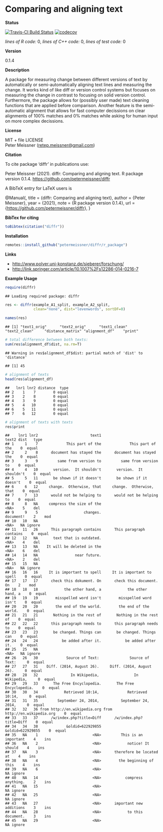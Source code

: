 
# Comparing and aligning text

**Status**

[![Travis-CI Build
Status](https://travis-ci.org/petermeissner/diffr.svg?branch=master)](https://travis-ci.org/petermeissner/diffr)
[![codecov](https://codecov.io/gh/petermeissner/diffr/branch/master/graph/badge.svg)](https://codecov.io/gh/petermeissner/diffr/tree/master/R)

*lines of R code:* 0, *lines of C++ code:* 0, *lines of test code:* 0

**Version**

0.1.4

**Description**

A package for measuring change between different versions of text by
automatically or semi-automatically aligning text lines and measuring
the change. It works kind of like diff or version control systems but
focuses on measuring the change in contrast to focusing on solid version
control. Furthermore, the package allows for (possibly user made) text
cleaning functions that are applied before comparison. Another feature
is the semi-automatic alignment that allows for fast computer decissions
on clear alignments of 100% matches and 0% matches while asking for
human input on more complex decissions.

**License**

MIT + file LICENSE <br>Peter Meissner (<retep.meissner@gmail.com>)

**Citation**

To cite package ‘diffr’ in publications use:

Peter Meissner (2021). diffr: Comparing and aligning text. R package
version 0.1.4. <https://github.com/petermeissner/diffr>

A BibTeX entry for LaTeX users is

@Manual{, title = {diffr: Comparing and aligning text}, author = {Peter
Meissner}, year = {2021}, note = {R package version 0.1.4}, url =
{<https://github.com/petermeissner/diffr>}, }

**BibTex for citing**

``` r
toBibtex(citation("diffr"))
```

**Installation**

``` r
remotes::install_github("petermeissner/diffr/r_package")
```

**Links**

-   <http://www.polver.uni-konstanz.de/sieberer/forschung/>
-   <http://link.springer.com/article/10.1007%2Fs12286-014-0216-7>

**Example Usage**

``` r
require(diffr)
```

    ## Loading required package: diffr

``` r
res <- diffr(example_A1_split, example_A2_split, 
             clean="none", dist="levenwords", sortDF=0)

names(res)
```

    ## [1] "text1_orig"      "text2_orig"      "text1_clean"     "text2_clean"     "distance_matrix" "alignment_df"    "print"

``` r
# total difference between both texts:
sum(res$alignment_df$dist, na.rm=T)
```

    ## Warning in res$alignment_df$dist: partial match of 'dist' to 'distance'

    ## [1] 45

``` r
# alignment of texts
head(res$alignment_df)
```

    ##   lnr1 lnr2 distance  type
    ## 2    1    7        0 equal
    ## 3    2    8        0 equal
    ## 4    3    9        0 equal
    ## 5    4   10        0 equal
    ## 6    5   11        0 equal
    ## 7    6   12        0 equal

``` r
# alignment of texts with texts
res$print
```

    ##    lnr1 lnr2                        text1                        text2 dist   type
    ## 1     1    7             This part of the             This part of the    0  equal
    ## 2     2    8      document has stayed the      document has stayed the    0  equal
    ## 3     3    9         same from version to         same from version to    0  equal
    ## 4     4   10       version.  It shouldn't       version.  It shouldn't    0  equal
    ## 5     5   11       be shown if it doesn't       be shown if it doesn't    0  equal
    ## 6     6   12     change.  Otherwise, that     change.  Otherwise, that    0  equal
    ## 7     7   13      would not be helping to      would not be helping to    0  equal
    ## 8     8   NA     compress the size of the                         <NA>    5    del
    ## 9     9    5                     changes.                    document!    2    mod
    ## 10   10   NA                                                      <NA>   NA ignore
    ## 11   11   26      This paragraph contains      This paragraph contains    0  equal
    ## 12   12   NA       text that is outdated.                         <NA>    4    del
    ## 13   13   NA    It will be deleted in the                         <NA>    6    del
    ## 14   14   NA                 near future.                         <NA>    2    del
    ## 15   15   NA                                                      <NA>   NA ignore
    ## 16   16   16     It is important to spell     It is important to spell    0  equal
    ## 17   17   17      check this dokument. On      check this document. On    2    mod
    ## 18   18   18            the other hand, a            the other hand, a    0  equal
    ## 19   19   19        misspelled word isn't        misspelled word isn't    0  equal
    ## 20   20   20        the end of the world.        the end of the world.    0  equal
    ## 21   21   21       Nothing in the rest of       Nothing in the rest of    0  equal
    ## 22   22   22      this paragraph needs to      this paragraph needs to    0  equal
    ## 23   23   23       be changed. Things can       be changed. Things can    0  equal
    ## 24   24   24           be added after it.           be added after it.    0  equal
    ## 25   25   NA                                                      <NA>   NA ignore
    ## 26   26   30             Source of Text:              Source of Text:     0  equal
    ## 27   27   31    Diff. (2014, August 26).     Diff. (2014, August 26).     0  equal
    ## 28   28   32               In Wikipedia,                In Wikipedia,     0  equal
    ## 29   29   33       The Free Encyclopedia.       The Free Encyclopedia.    0  equal
    ## 30   30   34            Retrieved 10:14,             Retrieved 10:14,     0  equal
    ## 31   31   35         September 24, 2014,          September 24, 2014,     0  equal
    ## 32   32   36 from http://en.wikipedia.org from http://en.wikipedia.org    0  equal
    ## 33   33   37      /w/index.php?title=Diff      /w/index.php?title=Diff    0  equal
    ## 34   34   38             &oldid=622929855             &oldid=622929855    0  equal
    ## 35   NA    1                         <NA>         This is an important    4    ins
    ## 36   NA    2                         <NA>            notice! It should    4    ins
    ## 37   NA    3                         <NA>      therefore be located at    4    ins
    ## 38   NA    4                         <NA>        the beginning of this    4    ins
    ## 39   NA    6                         <NA>                                NA ignore
    ## 40   NA   14                         <NA>           compress anything.    2    ins
    ## 41   NA   15                         <NA>                                NA ignore
    ## 42   NA   25                         <NA>                                NA ignore
    ## 43   NA   27                         <NA>      important new additions    3    ins
    ## 44   NA   28                         <NA>            to this document.    3    ins
    ## 45   NA   29                         <NA>                                NA ignore
